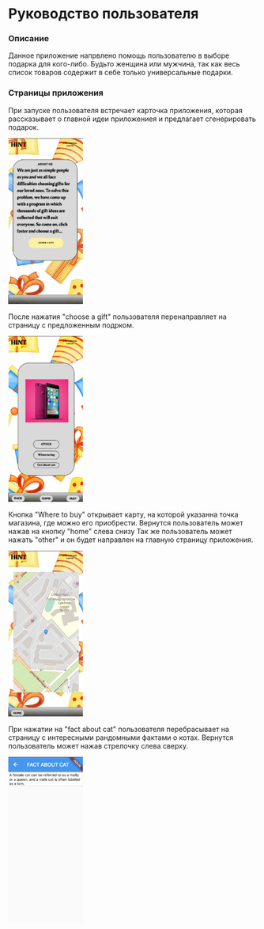 # Руководство пользователя

### Описание
Данное приложение напрвлено помощь пользователю в выборе подарка для кого-либо. Будьто женщина или мужчина, так как весь список товаров содержит в себе только универсальные подарки.

### Страницы приложения
При запуске пользователя встречает карточка приложения, которая рассказывает о главной идеи приложениея и предлагает сгенерировать подарок.

<img src="MAIN.png" width=30% alt="MAIN">

После нажатия "choose a gift" пользователя перенаправляет на страницу с предложенным подрком.

<img src="GIFT.png" width=30% alt="GIFT">

Кнопка "Where to buy" открывает карту, на которой указанна точка магазина, где можно его приобрести. Вернутся пользователь может нажав на кнопку "home" слева снизу
Так же пользователь может нажать "other" и он будет направлен на главную страницу приложения.

<img src="MAP.png" width=30% alt="MAP">

При нажатии на "fact about cat" пользователя перебрасывает на страницу с интересными рандомными фактами о котах. Вернутся пользователь может нажав стрелочку слева сверху.

<img src="FACTaboutCAT.png" width=30% alt="FACTaboutCAT"> 
